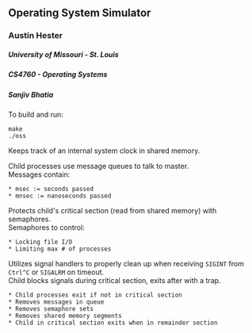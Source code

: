 ## Operating System Simulator 

### Austin Hester  
##### University of Missouri - St. Louis  
##### CS4760 - Operating Systems 
##### Sanjiv Bhatia  

To build and run:  
```  
make  
./oss  
```

Keeps track of an internal system clock in shared memory.  

Child processes use message queues to talk to master.  
Messages contain:

	* msec := seconds passed  
	* mnsec := nanoseconds passed 

Protects child's critical section (read from shared memory) with semaphores.  
Semaphores to control:  

	* Locking file I/O  
	* Limiting max # of processes   

Utilizes signal handlers to properly clean up when receiving `SIGINT` from `Ctrl^C` or `SIGALRM` on timeout.  
Child blocks signals during critical section, exits after with a trap.  

	* Child processes exit if not in critical section  
	* Removes messages in queue  
	* Removes semaphore sets  
	* Removes shared memory segments
	* Child in critical section exits when in remainder section  


